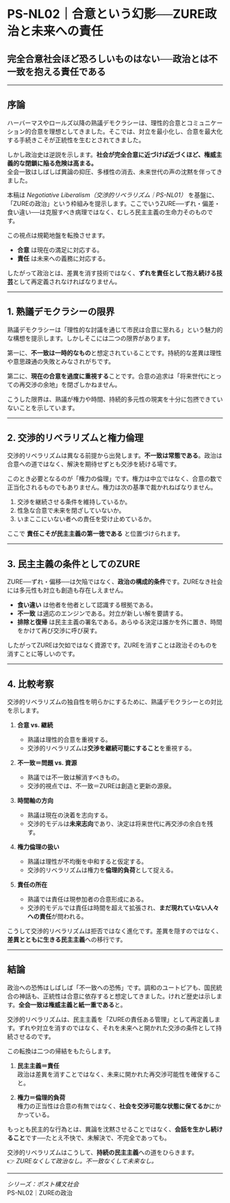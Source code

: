 # PS-NL02｜合意という幻影──ZURE政治と未来への責任

## **完全合意社会ほど恐ろしいものはない──政治とは不一致を抱える責任である**

---

## 序論

ハーバーマスやロールズ以降の熟議デモクラシーは、理性的合意とコミュニケーション的合意を理想としてきました。そこでは、対立を最小化し、合意を最大化する手続きこそが正統性を生むとされてきました。  

しかし政治史は逆説を示します。**社会が完全合意に近づけば近づくほど、権威主義的な閉鎖に陥る危険は高まる。**  
全会一致はしばしば異論の抑圧、多様性の消去、未来世代の声の沈黙を伴ってきました。  

本稿は *Negotiative Liberalism（交渉的リベラリズム｜PS-NL01）* を基盤に、「ZUREの政治」という枠組みを提示します。ここでいうZURE──ずれ・偏差・食い違い──は克服すべき病理ではなく、むしろ民主主義の生命力そのものです。  

この視点は規範地盤を転換させます。  

- **合意** は現在の満足に対応する。  
- **責任** は未来への義務に対応する。  

したがって政治とは、差異を消す技術ではなく、**ずれを責任として抱え続ける技芸**として再定義されなければなりません。  

---

## 1. 熟議デモクラシーの限界

熟議デモクラシーは「理性的な討議を通じて市民は合意に至れる」という魅力的な構想を提示します。しかしそこには二つの限界があります。  

第一に、**不一致は一時的なもの**と想定されていることです。持続的な差異は理性や意思疎通の失敗とみなされがちです。  

第二に、**現在の合意を過度に重視する**ことです。合意の追求は「将来世代にとっての再交渉の余地」を閉ざしかねません。  

こうした限界は、熟議が権力や時間、持続的多元性の現実を十分に包摂できていないことを示しています。  

---

## 2. 交渉的リベラリズムと権力倫理

交渉的リベラリズムは異なる前提から出発します。**不一致は常態である**。政治は合意への道ではなく、解決を期待せずとも交渉を続ける場です。  

このとき必要となるのが「権力の倫理」です。権力は中立ではなく、合意の数で正当化されるものでもありません。権力は次の基準で裁かれねばなりません。  

1. 交渉を継続させる条件を維持しているか。  
2. 性急な合意で未来を閉ざしていないか。  
3. いまここにいない者への責任を受け止めているか。  

ここで **責任こそが民主主義の第一徳である** と位置づけられます。  

---

## 3. 民主主義の条件としてのZURE

ZURE──ずれ・偏移──は欠陥ではなく、**政治の構成的条件**です。ZUREなき社会には多元性も対立も創造も存在しえません。  

- **食い違い** は他者を他者として認識する根拠である。  
- **不一致** は適応のエンジンである。対立が新しい解を要請する。  
- **排除と復帰** は民主主義の署名である。あらゆる決定は誰かを外に置き、時間をかけて再び交渉に呼び戻す。  

したがってZUREは欠如ではなく資源です。ZUREを消すことは政治そのものを消すことに等しいのです。  

---

## 4. 比較考察

交渉的リベラリズムの独自性を明らかにするために、熟議デモクラシーとの対比を示します。  

1. **合意 vs. 継続**  
   - 熟議は理性的合意を重視する。  
   - 交渉的リベラリズムは**交渉を継続可能にすること**を重視する。  

2. **不一致＝問題 vs. 資源**  
   - 熟議では不一致は解消すべきもの。  
   - 交渉的視点では、不一致＝ZUREは創造と更新の源泉。  

3. **時間軸の方向**  
   - 熟議は現在の決着を志向する。  
   - 交渉的モデルは**未来志向**であり、決定は将来世代に再交渉の余白を残す。  

4. **権力倫理の扱い**  
   - 熟議は理性が不均衡を中和すると仮定する。  
   - 交渉的リベラリズムは権力を**倫理的負荷**として捉える。  

5. **責任の所在**  
   - 熟議では責任は現参加者の合意形成にある。  
   - 交渉的モデルでは責任は時間を超えて拡張され、**まだ現れていない人々への責任**が問われる。  

こうして交渉的リベラリズムは拒否ではなく進化です。差異を隠すのではなく、**差異とともに生きる民主主義**への移行です。  

---

## 結論

政治への恐怖はしばしば「不一致への恐怖」です。調和のユートピアも、国民統合の神話も、正統性は合意に依存すると想定してきました。けれど歴史は示します。**全会一致は権威主義と紙一重である**と。  

交渉的リベラリズムは、民主主義を「ZUREの責任ある管理」として再定義します。ずれや対立を消すのではなく、それを未来へと開かれた交渉の条件として持続させるのです。  

この転換は二つの帰結をもたらします。  

1. **民主主義＝責任**  
   政治は差異を消すことではなく、未来に開かれた再交渉可能性を確保すること。  

2. **権力＝倫理的負荷**  
   権力の正当性は合意の有無ではなく、**社会を交渉可能な状態に保てるか**にかかっている。  

もっとも民主的な行為とは、異論を沈黙させることではなく、**会話を生かし続けること**です──たとえ不快で、未解決で、不完全であっても。  

交渉的リベラリズムはこうして、**持続の民主主義**への道をひらきます。  
👉 *ZUREなくして政治なし。不一致なくして未来なし。*  

---

*シリーズ：ポスト構文社会*  
PS-NL02｜ZUREの政治
